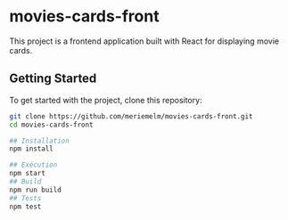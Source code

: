 # movies-cards-front

This project is a frontend application built with React for displaying movie cards.

## Getting Started

To get started with the project, clone this repository:

```bash
git clone https://github.com/meriemelm/movies-cards-front.git
cd movies-cards-front

## Installation
npm install

## Exécution
npm start
## Build
npm run build
## Tests
npm test
